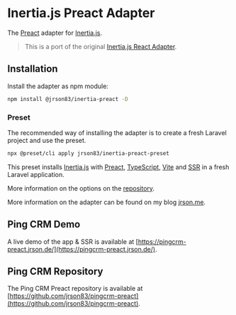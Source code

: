 # Inertia.js Preact Adapter

The [Preact](https://preactjs.com/) adapter for
[Inertia.js](https://inertiajs.com).

> This is a port of the original
> [Inertia.js React Adapter](https://github.com/inertiajs/inertia).

## Installation

Install the adapter as npm module:

```bash
npm install @jrson83/inertia-preact -D
```

### Preset

The recommended way of installing the adapter is to
create a fresh Laravel project and use the preset.

```bash
npx @preset/cli apply jrson83/inertia-preact-preset
```

This preset installs [Inertia.js](https://inertiajs.com)
with [Preact](https://preactjs.com/),
[TypeScript](https://www.typescriptlang.org/),
[Vite](https://vitejs.dev) and
[SSR](https://inertiajs.com/server-side-rendering) in a
fresh Laravel application.

More information on the options on the
[repository](https://github.com/jrson83/inertia-preact-preset).

More information on the adapter can be found on my blog
[jrson.me](https://jrson.me).

## Ping CRM Demo

A live demo of the app & SSR is available at
[https://pingcrm-preact.jrson.de/](https://pingcrm-preact.jrson.de/).

## Ping CRM Repository

The Ping CRM Preact repository is available at
[https://github.com/jrson83/pingcrm-preact](https://github.com/jrson83/pingcrm-preact).
